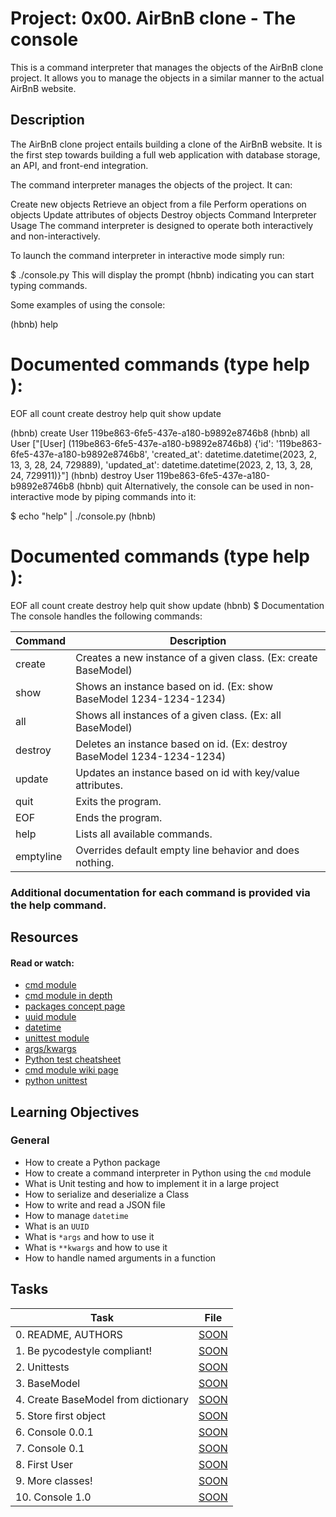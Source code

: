 # Project: 0x00. AirBnB clone - The console

This is a command interpreter that manages the objects of the AirBnB clone project. It allows you to manage the objects in a similar manner to the actual AirBnB website.

## Description

The AirBnB clone project entails building a clone of the AirBnB website. It is the first step towards building a full web application with database storage, an API, and front-end integration.

The command interpreter manages the objects of the project. It can:

Create new objects
Retrieve an object from a file
Perform operations on objects
Update attributes of objects
Destroy objects
Command Interpreter Usage
The command interpreter is designed to operate both interactively and non-interactively.

To launch the command interpreter in interactive mode simply run:

$ ./console.py
This will display the prompt (hbnb) indicating you can start typing commands.

Some examples of using the console:


(hbnb) help

Documented commands (type help <topic>):
========================================
EOF  all  count  create  destroy  help  quit  show  update

(hbnb) create User
119be863-6fe5-437e-a180-b9892e8746b8
(hbnb) all User
["[User] (119be863-6fe5-437e-a180-b9892e8746b8) {'id': '119be863-6fe5-437e-a180-b9892e8746b8', 'created_at': datetime.datetime(2023, 2, 13, 3, 28, 24, 729889), 'updated_at': datetime.datetime(2023, 2, 13, 3, 28, 24, 729911)}"]
(hbnb) destroy User 119be863-6fe5-437e-a180-b9892e8746b8
(hbnb) quit
Alternatively, the console can be used in non-interactive mode by piping commands into it:


$ echo "help" | ./console.py 
(hbnb)

Documented commands (type help <topic>):
========================================
EOF  all  count  create  destroy  help  quit  show  update
(hbnb)
$
Documentation
The console handles the following commands:

| Command | Description |
| ---- | ---- |
| create | Creates a new instance of a given class. (Ex: create BaseModel) |
| show | Shows an instance based on id. (Ex: show BaseModel 1234-1234-1234) |
| all | Shows all instances of a given class. (Ex: all BaseModel) |
| destroy | Deletes an instance based on id. (Ex: destroy BaseModel 1234-1234-1234) |
| update | Updates an instance based on id with key/value attributes. |
| quit | Exits the program. |
| EOF | Ends the program. |
| help | Lists all available commands. |
| emptyline | Overrides default empty line behavior and does nothing. |


### Additional documentation for each command is provided via the help command.


## Resources

#### Read or watch:

* [cmd module](https://intranet.alxswe.com/rltoken/8ecCwE6veBmm3Nppw4hz5A)
* [cmd module in depth](https://intranet.alxswe.com/rltoken/uEy4RftSdKypoig9NFTvCg)
* [packages concept page]()
* [uuid module](https://intranet.alxswe.com/rltoken/KfL9TqwdI69W6ttG6gTPPQ)
* [datetime](https://intranet.alxswe.com/rltoken/1d8I3jSKgnYAtA1IZfEDpA)
* [unittest module](https://intranet.alxswe.com/rltoken/IlFiMB8UmqBG2CxA0AD3jA)
* [args/kwargs](https://intranet.alxswe.com/rltoken/C_a0EKbtvKdMcwIAuSIZng)
* [Python test cheatsheet](https://intranet.alxswe.com/rltoken/tgNVrKKzlWgS4dfl3mQklw)
* [cmd module wiki page](https://intranet.alxswe.com/rltoken/EvcaH9uTLlauxuw03WnkOQ)
* [python unittest](https://intranet.alxswe.com/rltoken/begh14KQA-3ov29KvD_HvA)
## Learning Objectives

### General

* How to create a Python package
* How to create a command interpreter in Python using the <code>cmd</code> module
* What is Unit testing and how to implement it in a large project
* How to serialize and deserialize a Class
* How to write and read a JSON file
* How to manage <code>datetime</code>
* What is an <code>UUID</code>
* What is <code>*args</code> and how to use it
* What is <code>**kwargs</code> and how to use it
* How to handle named arguments in a function
## Tasks

| Task | File |
| ---- | ---- |
| 0. README, AUTHORS | [SOON](./) |
| 1. Be pycodestyle compliant! | [SOON](./) |
| 2. Unittests | [SOON](./) |
| 3. BaseModel | [SOON](./) |
| 4. Create BaseModel from dictionary | [SOON](./) |
| 5. Store first object | [SOON](./) |
| 6. Console 0.0.1 | [SOON](./) |
| 7. Console 0.1 | [SOON](./) |
| 8. First User | [SOON](./) |
| 9. More classes! | [SOON](./) |
| 10. Console 1.0 | [SOON](./) |
